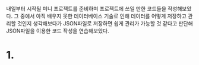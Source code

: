 내일부터 시작될 미니 프로젝트를 준비하며 프로젝트에 쓰일 만한 코드들을 작성해보았다. 그 중에서 아직 배우지 못한 데이터베이스 기술로 인해 데이터를 어떻게 저장하고 관리할 것인지 생각해보다가 JSON파일로 저장하면 쉽게 관리가 가능할 것 같다고 판단해 JSON파일을 이용한 코드 작성을 연습해보았다.
# 1.
